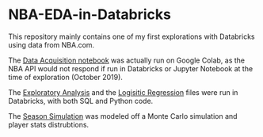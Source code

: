 # NBA-EDA-in-Databricks
This repository mainly contains one of my first explorations with Databricks using data from NBA.com. 

The [Data Acquisition notebook](https://github.com/mos397/NBA_Simulation_Project/blob/main/Code/1.NBA_Data_Acquisition.ipynb) was actually run on Google Colab, as the NBA API would not respond if run in Databricks or Jupyter Notebook at the time of exploration (October 2019).

The [Exploratory Analysis](https://github.com/mos397/NBA_Simulation_Project/blob/main/Code/2.NBA_Exploratory_Analaysis.dbc) and the [Logisitic Regression](https://github.com/mos397/NBA_Simulation_Project/blob/main/Code/3.NBA_Logistic_Regression.dbc) files were run in Databricks, with both SQL and Python code.

The [Season Simulation](https://github.com/mos397/NBA_Simulation_Project/blob/main/Code/4.2Game%20Simulator%20Efficient-Pts_Normal-Final_Version.ipynb) was modeled off a Monte Carlo simulation and player stats distrubtions. 
